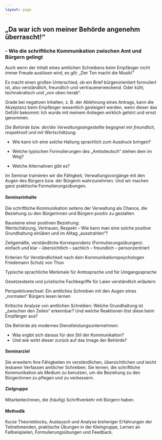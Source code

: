 ```yaml
---
layout: page
---
```


## „Da war ich von meiner Behörde angenehm überrascht!“

### - Wie die schriftliche Kommunikation zwischen Amt und Bürgern gelingt

 

Auch wenn der Inhalt eines amtlichen Schreibens beim Empfänger nicht immer Freude auslösen wird, es gilt: „Der Ton macht die Musik!“

Es macht einen großen Unterschied, ob ein Brief bürgerorientiert formuliert ist, also verständlich, freundlich und vertrauenerweckend. Oder kühl, technokratisch und „von oben herab“.

Grade bei negativen Inhalten, z. B. der Ablehnung eines Antrags, kann die Akzeptanz beim Empfänger wesentlich gesteigert werden, wenn dieser das Gefühl bekommt: Ich wurde mit meinem Anliegen wirklich gehört und ernst genommen.

_Die Behörde bzw. der/die Verwaltungsangestellte begegnet mir freundlich, respektvoll und mit Wertschätzung._

- Wie kann ich eine solche Haltung sprachlich zum Ausdruck bringen?

- Welche typischen Formulierungen des „Amtsdeutsch“ stehen dem im Weg?

- Welche Alternativen gibt es?

Im Seminar trainieren wir die Fähigkeit, Verwaltungsvorgänge mit den Augen des Bürgers bzw. der Bürgerin wahrzunehmen. Und wir machen ganz praktische Formulierungsübungen.

 

#### Seminarinhalte

Die schriftliche Kommunikation seitens der Verwaltung als Chance, die Beziehung zu den Bürgerinnen und Bürgern positiv zu gestalten.

Bausteine einer positiven Beziehung: <br>
Wertschätzung, Vertrauen, Respekt – Wie kann man eine solche positive Grundhaltung einüben und im Alltag „ausstrahlen“?

Zeitgemäße, verständliche Korrespondenz (Formulierungsübungen):<br>
einfach und klar – übersichtlich – sachlich –  freundlich – personzentriert

Kriterien für Verständlichkeit nach dem Kommunikationspsychologen Friedemann Schulz von Thun

Typische sprachliche Merkmale für Amtssprache und für Umgangssprache

Gesetzestexte und juristische Fachbegriffe für Laien verständlich erläutern

Perspektivwechsel: Ein amtliches Schreiben mit den Augen eines „normalen“ Bürgers lesen lernen

Kritische Analyse von amtlichen Schreiben: Welche Grundhaltung ist „zwischen den Zeilen“ erkennbar? Und welche Reaktionen löst diese beim Empfänger aus?

Die Behörde als modernes Dienstleistungsunternehmen:
- Was ergibt sich daraus für den Stil der Kommunikation?
- Und wie wirkt dieser zurück auf das Image der Behörde?

 

#### Seminarziel

Sie erweitern Ihre Fähigkeiten im verständlichen, übersichtlichen und leicht lesbaren Verfassen amtlicher Schreiben. Sie lernen, die schriftliche Kommunikation als Medium zu benutzen, um die Beziehung zu den Bürger/innen zu pflegen und zu verbessern. 

 

#### Zielgruppe

Mitarbeiter/innen, die (häufig) Schriftverkehr mit Bürgern haben.

 

#### Methodik

Kurze Theorieblocks, Austausch und Analyse bisheriger Erfahrungen der Teilnehmenden, praktische Übungen in der Kleingruppe, Lernen an Fallbeispielen, Formulierungsübungen und Feedback.